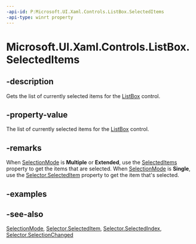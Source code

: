 ```yaml
---
-api-id: P:Microsoft.UI.Xaml.Controls.ListBox.SelectedItems
-api-type: winrt property
---
```


<!-- Property syntax
public Windows.Foundation.Collections.IVector<object> SelectedItems { get; }
-->

# Microsoft.UI.Xaml.Controls.ListBox.SelectedItems

## -description
Gets the list of currently selected items for the [ListBox](listbox.md) control.

## -property-value
The list of currently selected items for the [ListBox](listbox.md) control.

## -remarks
When [SelectionMode](listbox_selectionmode.md) is **Multiple** or **Extended**, use the [SelectedItems](listviewbase_selecteditems.md) property to get the items that are selected. When [SelectionMode](listbox_selectionmode.md) is **Single**, use the [Selector.SelectedItem](../microsoft.ui.xaml.controls.primitives/selector_selecteditem.md) property to get the item that's selected.

## -examples

## -see-also
[SelectionMode](listviewbase_selectionmode.md), [Selector.SelectedItem](../microsoft.ui.xaml.controls.primitives/selector_selecteditem.md), [Selector.SelectedIndex](../microsoft.ui.xaml.controls.primitives/selector_selectedindex.md), [Selector.SelectionChanged](../microsoft.ui.xaml.controls.primitives/selector_selectionchanged.md)
